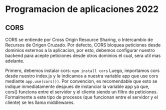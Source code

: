 # Programacion de aplicaciones 2022

## CORS

CORS se entiende por Cross Origin Resource Sharing, o Intercambio de Recursos de Origen Cruzado. Por defecto, CORS bloquea peticiones desde dominios externos a la aplicacion, por esto, debemos configurar nuestro backend para acepte peticiones desde otros dominios el cual, sera util mas adelante.

Primero, debemos instalar cors: `npm install cors`
Luego, importamos cors desde nuestro index.js y le indicamos a nuestra variable app que use cors mediante `app.use(cors())`.
Por convencion, es recomendable que esto se indique inmediatamente despues de instanciar la variable app ya que, cors() funciona entre el servidor y el cliente siendo un filtro de peticiones. Formalmente a este tipo de procesos (que funcionan entre el servidor y el cliente) se les llama middlewares.
